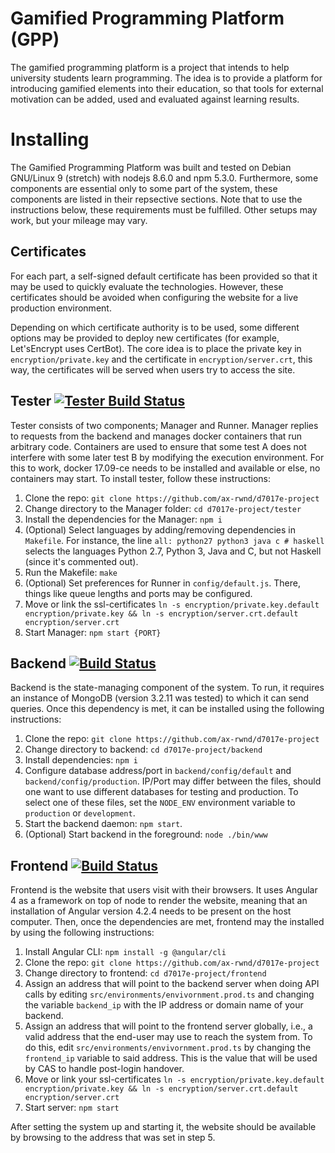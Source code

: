 # Gamified Programming Platform (GPP)
The gamified programming platform is a project that intends to help university students learn programming. The idea is to provide a platform for introducing gamified elements into their education, so that tools for external motivation can be added, used and evaluated against learning results.

# Installing
The Gamified Programming Platform was built and tested on Debian GNU/Linux 9 (stretch) with nodejs 8.6.0 and npm 5.3.0. Furthermore, some components are essential only to some part of the system, these components are listed in their repsective sections. Note that to use the instructions below, these requirements must be fulfilled. Other setups may work, but your mileage may vary.

## Certificates
For each part, a self-signed default certificate has been provided so that it may be used to quickly evaluate the technologies. However, these certificates should be avoided when configuring the website for a live production environment.

Depending on which certificate authority is to be used, some different options may be provided to deploy new certificates (for example, Let'sEncrypt uses CertBot). The core idea is to place the private key in `encryption/private.key` and the certificate in `encryption/server.crt`, this way, the certificates will be served when users try to access the site.

## Tester [![Tester Build Status](http://130.240.5.119:8080/job/GPP-Tester-CI/badge/icon)](http://130.240.5.119:8080/job/GPP-Tester-CI/)

Tester consists of two components; Manager and Runner. Manager replies to requests from the backend and manages docker containers that run arbitrary code. Containers are used to ensure that some test A does not interfere with some later test B by modifying the execution environment. For this to work, docker 17.09-ce needs to be installed and available or else, no containers may start. To install tester, follow these instructions:

1. Clone the repo: `git clone https://github.com/ax-rwnd/d7017e-project`
2. Change directory to the Manager folder: `cd d7017e-project/tester`
3. Install the dependencies for the Manager: `npm i`
4. (Optional) Select languages by adding/removing dependencies in `Makefile`. For instance, the line `all: python27 python3 java c # haskell` selects the languages Python 2.7, Python 3, Java and C, but not Haskell (since it's commented out).
5. Run the Makefile: `make`
6. (Optional) Set preferences for Runner in `config/default.js`. There, things like queue lengths and ports may be configured.
7. Move or link the ssl-certificates `ln -s encryption/private.key.default encryption/private.key && ln -s encryption/server.crt.default encryption/server.crt`
8. Start Manager: `npm start {PORT}`

## Backend [![Build Status](http://130.240.5.119:8080/job/GPP-Backend-Dev-CI/badge/icon)](http://130.240.5.119:8080/job/GPP-Backend-Dev-CI/)

Backend is the state-managing component of the system. To run, it requires an instance of MongoDB (version 3.2.11 was tested) to which it can send queries. Once this dependency is met, it can be installed using the following instructions:

1. Clone the repo: `git clone https://github.com/ax-rwnd/d7017e-project`
2. Change directory to backend: `cd d7017e-project/backend`
3. Install dependencies: `npm i`
4. Configure database address/port in `backend/config/default` and `backend/config/production`. IP/Port may differ between the files, should one want to use different databases for testing and production. To select one of these files, set the `NODE_ENV` environment variable to `production` or `development`.
5. Start the backend daemon: `npm start`.
6. (Optional) Start backend in the foreground: `node ./bin/www`

## Frontend [![Build Status](http://130.240.5.119:8080/job/GPP-Frontend-Dev-CI/badge/icon)](http://130.240.5.119:8080/job/GPP-Frontend-Dev-CI/)

Frontend is the website that users visit with their browsers. It uses Angular 4 as a framework on top of node to render the website, meaning that an installation of Angular version 4.2.4 needs to be present on the host computer. Then, once the dependencies are met, frontend may the installed by using the following instructions:

1. Install Angular CLI: `npm install -g @angular/cli`
2. Clone the repo: `git clone https://github.com/ax-rwnd/d7017e-project`
3. Change directory to frontend: `cd d7017e-project/frontend`
4. Assign an address that will point to the backend server when doing API calls by editing `src/environments/envivornment.prod.ts` and changing the variable `backend_ip` with the IP address or domain name of your backend.
5. Assign an address that will point to the frontend server globally, i.e., a valid address that the end-user may use to reach the system from. To do this, edit `src/environments/envivornment.prod.ts` by changing the `frontend_ip` variable to said address. This is the value that will be used by CAS to handle post-login handover.
6. Move or link your ssl-certificates `ln -s encryption/private.key.default encryption/private.key && ln -s encryption/server.crt.default encryption/server.crt`
7. Start server: `npm start`

After setting the system up and starting it, the website should be available by browsing to the address that was set in step 5.
